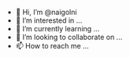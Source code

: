 - 👋 Hi, I’m @naigolni
- 👀 I’m interested in ...
- 🌱 I’m currently learning ...
- 💞️ I’m looking to collaborate on ...
- 📫 How to reach me ...

<!---
naigolni/naigolni is a ✨ special ✨ repository because its `README.md` (this file) appears on your GitHub profile.
You can click the Preview link to take a look at your changes.
--->
